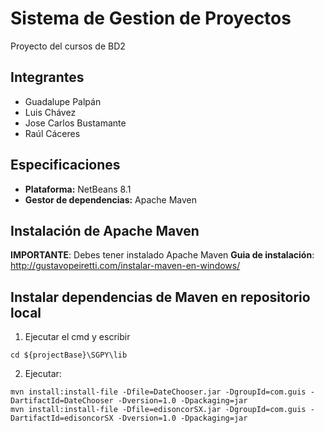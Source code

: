 # Sistema de Gestion de Proyectos
Proyecto del cursos de BD2

## Integrantes
* Guadalupe Palpán
* Luis Chávez
* Jose Carlos Bustamante
* Raúl Cáceres

## Especificaciones
* **Plataforma:** NetBeans 8.1 
* **Gestor de dependencias:** Apache Maven

## Instalación de Apache Maven
**IMPORTANTE**: Debes tener instalado Apache Maven
**Guia de instalación**: http://gustavopeiretti.com/instalar-maven-en-windows/

## Instalar dependencias de Maven en repositorio local

1. Ejecutar el cmd y escribir

```
cd ${projectBase}\SGPY\lib
```

2. Ejecutar:
```
mvn install:install-file -Dfile=DateChooser.jar -DgroupId=com.guis -DartifactId=DateChooser -Dversion=1.0 -Dpackaging=jar
mvn install:install-file -Dfile=edisoncorSX.jar -DgroupId=com.guis -DartifactId=edisoncorSX -Dversion=1.0 -Dpackaging=jar
```

